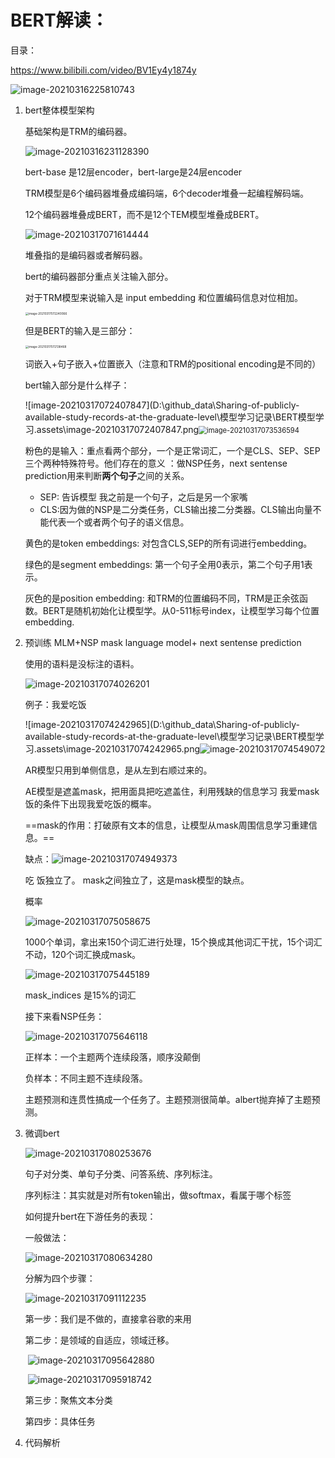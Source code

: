 # BERT解读：

目录：

https://www.bilibili.com/video/BV1Ey4y1874y

![image-20210316225810743](https://raw.githubusercontent.com/hodge-ge/imgbed/main/20210318184346.png)

1. bert整体模型架构

   基础架构是TRM的编码器。

   ![image-20210316231128390](https://raw.githubusercontent.com/hodge-ge/imgbed/main/20210318184351.png)

   bert-base 是12层encoder，bert-large是24层encoder

   TRM模型是6个编码器堆叠成编码端，6个decoder堆叠一起编程解码端。

   12个编码器堆叠成BERT，而不是12个TEM模型堆叠成BERT。

   

   ![image-20210317071614444](https://raw.githubusercontent.com/hodge-ge/imgbed/main/20210318184401.png)

   堆叠指的是编码器或者解码器。

   bert的编码器部分重点关注输入部分。

   对于TRM模型来说输入是 input embedding 和位置编码信息对位相加。

   <img src="https://raw.githubusercontent.com/hodge-ge/imgbed/main/20210318184413.png" alt="image-20210317072240066" style="zoom:33%;" />

   但是BERT的输入是三部分：

   <img src="https://raw.githubusercontent.com/hodge-ge/imgbed/main/20210318184422.png" alt="image-20210317072138468" style="zoom:33%;" />

   词嵌入+句子嵌入+位置嵌入（注意和TRM的positional encoding是不同的）

   bert输入部分是什么样子：

   ![image-20210317072407847](D:\github_data\Sharing-of-publicly-available-study-records-at-the-graduate-level\模型学习记录\BERT模型学习.assets\image-20210317072407847.png<img src="https://raw.githubusercontent.com/hodge-ge/imgbed/main/20210318184430.png" alt="image-20210317073536594" style="zoom:80%;" />

   

   粉色的是输入：重点看两个部分，一个是正常词汇，一个是CLS、SEP、SEP三个两种特殊符号。他们存在的意义 ：做NSP任务，next sentense prediction用来判断**两个句子**之间的关系。

   - SEP: 告诉模型 我之前是一个句子，之后是另一个家嘴
   - CLS:因为做的NSP是二分类任务，CLS输出接二分类器。CLS输出向量不能代表一个或者两个句子的语义信息。 

   黄色的是token embeddings: 对包含CLS,SEP的所有词进行embedding。

   绿色的是segment embeddings: 第一个句子全用0表示，第二个句子用1表示。

   灰色的是position embedding:  和TRM的位置编码不同，TRM是正余弦函数。BERT是随机初始化让模型学。从0-511标号index，让模型学习每个位置embedding.

2. 预训练 MLM+NSP mask language model+ next sentense prediction

   使用的语料是没标注的语料。

   ![image-20210317074026201](https://raw.githubusercontent.com/hodge-ge/imgbed/main/20210318184438.png)

   例子：我爱吃饭

   ![image-20210317074242965](D:\github_data\Sharing-of-publicly-available-study-records-at-the-graduate-level\模型学习记录\BERT模型学习.assets\image-20210317074242965.png![image-20210317074549072](https://raw.githubusercontent.com/hodge-ge/imgbed/main/20210318184448.png)

   

   AR模型只用到单侧信息，是从左到右顺过来的。

   AE模型是遮盖mask，把用面具把吃遮盖住，利用残缺的信息学习 我爱mask饭的条件下出现我爱吃饭的概率。

   ==mask的作用：打破原有文本的信息，让模型从mask周围信息学习重建信息。==

   缺点：![image-20210317074949373](https://raw.githubusercontent.com/hodge-ge/imgbed/main/20210318184457.png)

   吃 饭独立了。 mask之间独立了，这是mask模型的缺点。

   概率

   ![image-20210317075058675](https://raw.githubusercontent.com/hodge-ge/imgbed/main/20210318184502.png)

   1000个单词，拿出来150个词汇进行处理，15个换成其他词汇干扰，15个词汇不动，120个词汇换成mask。

   ![image-20210317075445189](https://raw.githubusercontent.com/hodge-ge/imgbed/main/20210318184513.png)

   mask_indices 是15%的词汇

   接下来看NSP任务：

   ![image-20210317075646118](https://raw.githubusercontent.com/hodge-ge/imgbed/main/20210318184521.png)

   正样本：一个主题两个连续段落，顺序没颠倒

   负样本：不同主题不连续段落。

   主题预测和连贯性搞成一个任务了。主题预测很简单。albert抛弃掉了主题预测。

3. 微调bert

   ![image-20210317080253676](https://raw.githubusercontent.com/hodge-ge/imgbed/main/20210318184527.png)

   句子对分类、单句子分类、问答系统、序列标注。

   序列标注：其实就是对所有token输出，做softmax，看属于哪个标签

   

   如何提升bert在下游任务的表现：

   一般做法：

   ![image-20210317080634280](https://raw.githubusercontent.com/hodge-ge/imgbed/main/20210318184534.png)

   

   分解为四个步骤：

   ![image-20210317091112235](https://raw.githubusercontent.com/hodge-ge/imgbed/main/20210318184539.png)

   第一步：我们是不做的，直接拿谷歌的来用

   第二步：是领域的自适应，领域迁移。

   ​	![image-20210317095642880](https://raw.githubusercontent.com/hodge-ge/imgbed/main/20210318184553.png)

   ​	![image-20210317095918742](https://raw.githubusercontent.com/hodge-ge/imgbed/main/20210318184558.png)

   

   第三步：聚焦文本分类

   第四步：具体任务

   

   

   

4. 代码解析


